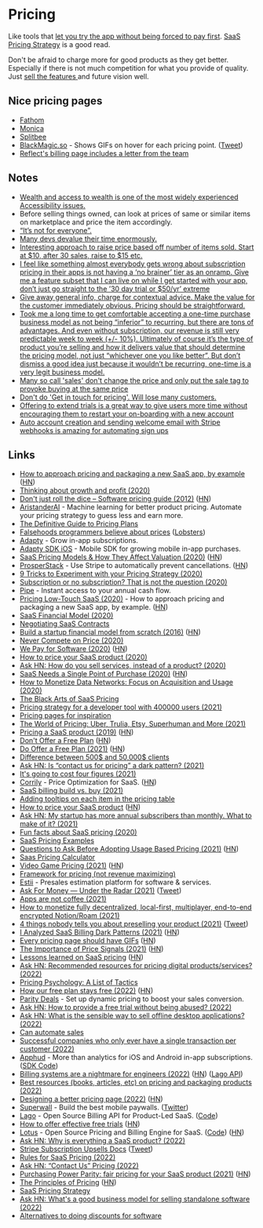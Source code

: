 # Pricing

Like tools that [let you try the app without being forced to pay first](https://twitter.com/ben_issen/status/1588842302919045121). [SaaS Pricing Strategy](https://www.priceintelligently.com/hubfs/Price-Intelligently-SaaS-Pricing-Strategy.pdf) is a good read.

Don't be afraid to charge more for good products as they get better. Especially if there is not much competition for what you provide of quality. Just [sell the features ](../psychology/marketing.md) and future vision well.

## Nice pricing pages

- [Fathom](https://app.usefathom.com/register)
- [Monica](https://www.monicahq.com/pricing)
- [Splitbee](https://splitbee.io/pricing)
- [BlackMagic.so](https://blackmagic.so/membership/) - Shows GIFs on hover for each pricing point. ([Tweet](https://twitter.com/tdinh_me/status/1464105494008635396))
- [Reflect's billing page includes a letter from the team](https://twitter.com/maccaw/status/1437208734929850369)

## Notes

- [Wealth and access to wealth is one of the most widely experienced Accessibility issues.](https://twitter.com/buildsghost/status/1274376280255811584)
- Before selling things owned, can look at prices of same or similar items on marketplace and price the item accordingly.
- [“It’s not for everyone”.](https://seths.blog/2018/06/its-not-for-everyone/)
- [Many devs devalue their time enormously. ](https://twitter.com/kentcdodds/status/1316728697584381952)
- [Interesting approach to raise price based off number of items sold. Start at $10, after 30 sales, raise to $15 etc.](https://gumroad.com/l/doing-content-right)
- [I feel like something almost everybody gets wrong about subscription pricing in their apps is not having a ‘no brainer’ tier as an onramp. Give me a feature subset that I can live on while I get started with your app, don’t just go straight to the ’30 day trial or $50/yr’ extreme](https://twitter.com/stroughtonsmith/status/1388607057910239232)
- [Give away general info, charge for contextual advice. Make the value for the customer immediately obvious. Pricing should be straightforward.](https://twitter.com/VicVijayakumar/status/1424173615847772161)
- [Took me a long time to get comfortable accepting a one-time purchase business model as not being “inferior” to recurring, but there are tons of advantages. And even without subscription, our revenue is still very predictable week to week (+/- 10%). Ultimately of course it’s the type of product you’re selling and how it delivers value that should determine the pricing model, not just “whichever one you like better”. But don’t dismiss a good idea just because it wouldn’t be recurring, one-time is a very legit business model.](https://twitter.com/adamwathan/status/1440816886996865025)
- [Many so call 'sales' don't change the price and only put the sale tag to provoke buying at the same price](https://twitter.com/yongfook/status/1462909377594019843)
- [Don't do 'Get in touch for pricing'. Will lose many customers.](https://twitter.com/levelsio/status/1577020325409062912)
- [Offering to extend trials is a great way to give users more time without encouraging them to restart your on-boarding with a new account](https://twitter.com/hi_stephen_n/status/1578677602335985665)
- [Auto account creation and sending welcome email with Stripe webhooks is amazing for automating sign ups](https://twitter.com/levelsio/status/1578390601824862215)

## Links

- [How to approach pricing and packaging a new SaaS app, by example](https://stripe.com/atlas/guides/saas-pricing) ([HN](https://news.ycombinator.com/item?id=16476454))
- [Thinking about growth and profit (2020)](https://jlongster.com/thinking-growth-profit)
- [Don't just roll the dice – Software pricing guide (2012)](https://neildavidson.com/downloads/dont-just-roll-the-dice-2.0.0.pdf) ([HN](https://news.ycombinator.com/item?id=22027912))
- [AristanderAI](https://aristander.ai/) - Machine learning for better product pricing. Automate your pricing strategy to guess less and earn more.
- [The Definitive Guide to Pricing Plans](https://capitalandgrowth.org/answers/Article/3169972/The-Definitive-Guide-to-Pricing-Plans)
- [Falsehoods programmers believe about prices](https://gist.github.com/rgs/6509585) ([Lobsters](https://lobste.rs/s/lo4bic/falsehoods_programmers_believe_about))
- [Adapty](https://adapty.io/) - Grow in-app subscriptions.
- [Adapty SDK iOS](https://github.com/adaptyteam/AdaptySDK-iOS) - Mobile SDK for growing mobile in-app purchases.
- [SaaS Pricing Models & How They Affect Valuation (2020)](https://empireflippers.com/saas-pricing-models/) ([HN](https://news.ycombinator.com/item?id=23193397))
- [ProsperStack](https://prosperstack.com/) - Use Stripe to automatically prevent cancellations. ([HN](https://news.ycombinator.com/item?id=23501378))
- [9 Tricks to Experiment with your Pricing Strategy (2020)](https://medium.com/point-nine-news/9-tricks-to-experiment-with-your-pricing-strategy-329b07a5b171)
- [Subscription or no subscription? That is not the question (2020)](https://ia.net/topics/subscription-or-no-subscription)
- [Pipe](https://www.pipe.com/) - Instant access to your annual cash flow.
- [Pricing Low-Touch SaaS (2020)](https://stripe.com/en-in/atlas/guides/saas-pricing) - How to approach pricing and packaging a new SaaS app, by example. ([HN](https://news.ycombinator.com/item?id=24543433))
- [SaaS Financial Model (2020)](https://baremetrics.com/blog/saas-financial-model)
- [Negotiating SaaS Contracts](https://www.crayika.com/blog)
- [Build a startup financial model from scratch (2016)](https://www.mathventurepartners.com/blog/2016/9/15/startup-financial-modeling-part-1-what-is-a-financial-model) ([HN](https://news.ycombinator.com/item?id=24853787))
- [Never Compete on Price (2020)](https://medium.com/@tylerhakes/never-compete-on-price-c7709f29280)
- [We Pay for Software (2020)](https://adamwiggins.com/making-computers-better/pay) ([HN](https://news.ycombinator.com/item?id=25027907))
- [How to price your SaaS product (2020)](https://www.lennyrachitsky.com/p/saas-pricing-strategy)
- [Ask HN: How do you sell services, instead of a product? (2020)](https://news.ycombinator.com/item?id=25048031)
- [SaaS Needs a Single Point of Purchase (2020)](https://landshark.io/2020/11/13/saas-needs-a-single-point-of-purchase.html) ([HN](https://news.ycombinator.com/item?id=25081711))
- [How to Monetize Data Networks: Focus on Acquisition and Usage (2020)](https://medium.com/breadcrumb/how-to-monetize-data-networks-focus-on-acquisition-and-usage-1c822aa67b3e)
- [The Black Arts of SaaS Pricing](https://training.kalzumeus.com/newsletters/archive/saas_pricing)
- [Pricing strategy for a developer tool with 400000 users (2021)](https://news.ycombinator.com/item?id=25622558)
- [Pricing pages for inspiration](https://inspyr.io/pricing)
- [The World of Pricing: Uber, Trulia, Etsy, Superhuman and More (2021)](https://www.nfx.com/post/the-hidden-world-of-pricing/)
- [Pricing a SaaS product (2019)](https://www.bannerbear.com/blog/don-t-charge-a-month-for-your-product/) ([HN](https://news.ycombinator.com/item?id=25941412))
- [Don't Offer a Free Plan](https://nofreeplan.com/) ([HN](https://news.ycombinator.com/item?id=26059517))
- [Do Offer a Free Plan (2021)](https://www.chrisfrantz.com/how-to-kill-a-unicorn/) ([HN](https://news.ycombinator.com/item?id=26060038))
- [Difference between 500$ and 50,000$ clients](https://twitter.com/JoshJDurham/status/1357764680979259392)
- [Ask HN: Is “contact us for pricing” a dark pattern? (2021)](https://news.ycombinator.com/item?id=26144706)
- [It's going to cost four figures (2021)](https://raccoon.onyxbits.de/blog/software-development-cost/)
- [Corrily](https://www.corrily.com/) - Price Optimization for SaaS. ([HN](https://news.ycombinator.com/item?id=26302217))
- [SaaS billing build vs. buy (2021)](https://blog.billflow.io/saas-billing-build-vs-buy/)
- [Adding tooltips on each item in the pricing table](https://twitter.com/damengchen/status/1366505122772054016)
- [How to price your SaaS product](https://www.lennysnewsletter.com/p/saas-pricing-strategy) ([HN](https://news.ycombinator.com/item?id=26553639))
- [Ask HN: My startup has more annual subscribers than monthly. What to make of it? (2021)](https://news.ycombinator.com/item?id=26821281)
- [Fun facts about SaaS pricing (2020)](https://twitter.com/awwstn/status/1213215748979445761)
- [SaaS Pricing Examples](https://saas-pricing.info/)
- [Questions to Ask Before Adopting Usage Based Pricing (2021)](https://adilaijaz.medium.com/6-questions-to-ask-before-adopting-usage-based-pricing-77bf2a669309) ([HN](https://news.ycombinator.com/item?id=27392962))
- [Saas Pricing Calculator](https://indiebrands.io/saas-pricing-calculator)
- [Video Game Pricing (2021)](https://www.youtube.com/watch?v=zvPkAYT6B1Q) ([HN](https://news.ycombinator.com/item?id=28200360))
- [Framework for pricing (not revenue maximizing)](https://twitter.com/ravisparikh/status/1437441229956997120)
- [Estii](https://estii.com/) - Presales estimation platform for software & services.
- [Ask For Money — Under the Radar (2021)](https://overcast.fm/+FgnaClmOk) ([Tweet](https://twitter.com/_vojto/status/1451872628709511171))
- [Apps are not coffee (2021)](https://ia.net/topics/on-apps-and-coffee)
- [How to monetize fully decentralized, local-first, multiplayer, end-to-end encrypted Notion/Roam (2021)](https://twitter.com/ibdknox/status/1458099415462318080)
- [4 things nobody tells you about preselling your product (2021)](https://stackingthebricks.com/4-things-preselling/) ([Tweet](https://twitter.com/JoshWComeau/status/1458903882231435265))
- [I Analyzed SaaS Billing Dark Patterns (2021)](https://quolum.com/blog/saas/i-analyzed-saas-billing-dark-patterns/) ([HN](https://news.ycombinator.com/item?id=29255445))
- [Every pricing page should have GIFs](https://tdinh.notion.site/Every-pricing-page-should-have-GIFs-e74d6d363d4c4d33b5ff754452f7ab96) ([HN](https://news.ycombinator.com/item?id=29348328))
- [The Importance of Price Signals (2021)](https://www.lynalden.com/price-signals/) ([HN](https://news.ycombinator.com/item?id=29691988))
- [Lessons learned on SaaS pricing](https://zimtik.com/en/posts/lessons-learned-on-saas-pricing) ([HN](https://news.ycombinator.com/item?id=29872777))
- [Ask HN: Recommended resources for pricing digital products/services? (2022)](https://news.ycombinator.com/item?id=29954871)
- [Pricing Psychology: A List of Tactics](https://www.nickkolenda.com/psychological-pricing-strategies/)
- [How our free plan stays free (2022)](https://tailscale.com/blog/free-plan/) ([HN](https://news.ycombinator.com/item?id=30701451))
- [Parity Deals](https://www.paritydeals.com/) - Set up dynamic pricing to boost your sales conversion.
- [Ask HN: How to provide a free trial without being abused? (2022)](https://news.ycombinator.com/item?id=30800350)
- [Ask HN: What is the sensible way to sell offline desktop applications? (2022)](https://news.ycombinator.com/item?id=30847990)
- [Can automate sales](https://twitter.com/levelsio/status/1509504268914794502)
- [Successful companies who only ever have a single transaction per customer (2022)](https://twitter.com/adamwathan/status/1511128528342953984)
- [Apphud](https://apphud.com/) - More than analytics for iOS and Android in-app subscriptions. ([SDK Code](https://github.com/apphud/ApphudSDK))
- [Billing systems are a nightmare for engineers (2022)](https://www.getlago.com/blog/why-billing-systems-are-a-nightmare-for-engineers) ([HN](https://news.ycombinator.com/item?id=31424450)) ([Lago API](https://github.com/getlago/lago-api))
- [Best resources (books, articles, etc) on pricing and packaging products (2022)](https://twitter.com/patrick_oshag/status/1538890809742876674)
- [Designing a better pricing page (2022)](https://www.smashingmagazine.com/2022/07/designing-better-pricing-page/) ([HN](https://news.ycombinator.com/item?id=32012175))
- [Superwall](https://superwall.com/) - Build the best mobile paywalls. ([Twitter](https://twitter.com/superwall))
- [Lago](https://www.getlago.com/) - Open Source Billing API for Product-Led SaaS. ([Code](https://github.com/getlago/lago))
- [How to offer effective free trials](https://upollo.ai/blog/effective-trials) ([HN](https://news.ycombinator.com/item?id=32658926))
- [Lotus](https://www.uselotus.io/) - Open Source Pricing and Billing Engine for SaaS. ([Code](https://github.com/uselotus/lotus)) ([HN](https://news.ycombinator.com/item?id=33494284))
- [Ask HN: Why is everything a SaaS product? (2022)](https://news.ycombinator.com/item?id=32856779)
- [Stripe Subscription Upsells Docs](https://stripe.com/docs/payments/checkout/upsells) ([Tweet](https://twitter.com/monicalent/status/1573225232948928512))
- [Rules for SaaS Pricing (2022)](https://earlygtm.substack.com/p/rules-for-saas-pricing)
- [Ask HN: “Contact Us” Pricing (2022)](https://news.ycombinator.com/item?id=33425443)
- [Purchasing Power Parity: fair pricing for your SaaS product (2021)](https://scastiel.dev/implement-ppp-fair-pricing-for-your-product) ([HN](https://news.ycombinator.com/item?id=33509258))
- [The Principles of Pricing](https://www.principlesofpricing.com/) ([HN](https://news.ycombinator.com/item?id=33502567))
- [SaaS Pricing Strategy](https://www.priceintelligently.com/hubfs/Price-Intelligently-SaaS-Pricing-Strategy.pdf)
- [Ask HN: What's a good business model for selling standalone software (2022)](https://news.ycombinator.com/item?id=33645489)
- [Alternatives to doing discounts for software](https://twitter.com/ankurnagpal/status/1594719317081444354)

